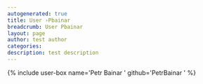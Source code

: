 ```yaml
---
autogenerated: true
title: User ›Pbainar
breadcrumb: User Pbainar
layout: page
author: test author
categories: 
description: test description
---
```


{% include user-box name='Petr Bainar ' github='PetrBainar ' %}
